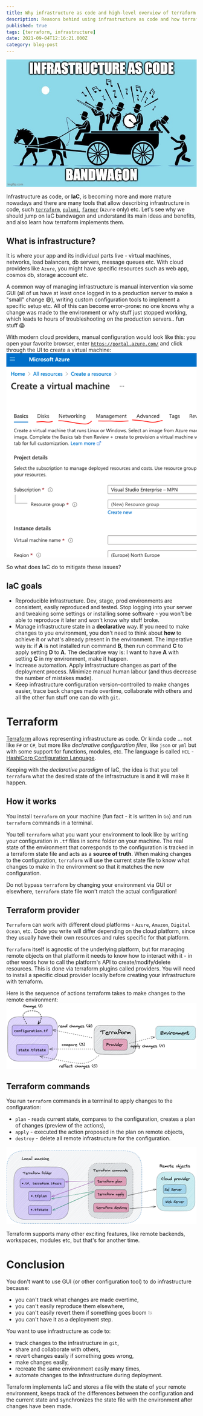 ```yaml
---
title: Why infrastructure as code and high-level overview of terraform
description: Reasons behind using infrastructure as code and how terraform implements it
published: true
tags: [terraform, infrastructure]
date: 2021-09-04T12:16:21.000Z
category: blog-post
---
```


![IaC bandwagon](./images/iac-bandwagon.jpeg)

Infrastructure as code, or **IaC**, is becoming more and more mature nowadays and there are many tools that allow describing infrastructure in code, such [`terraform`](https://www.terraform.io/), [`pulumi`](https://www.pulumi.com/), [`farmer`](https://compositionalit.github.io/farmer/) (`Azure` only) etc. Let's see why we should jump on IaC bandwagon and understand its main ideas and benefits, and also learn how terraform implements them.

## What is infrastructure?

It is where your app and its individual parts live - virtual machines, networks, load balancers, db servers, message queues etc. With cloud providers like `Azure`, you might have specific resources such as web app, cosmos db, storage account etc.

A common way of managing infrastructure is manual intervention via some GUI (all of us have at least once logged in to a production server to make a "small" change 😅), writing custom configuration tools to implement a specific setup etc. All of this can become error-prone: no one knows why a change was made to the environment or why stuff just stopped working, which leads to hours of troubleshooting on the production servers.. fun stuff 😱

With modern cloud providers, manual configuration would look like this: you open your favorite browser, enter [`https://portal.azure.com/`](https://portal.azure.com/) and click through the UI to create a virtual machine:
![Azure portal UI](./images/azure-portal.png)

So what does IaC do to mitigate these issues?

## IaC goals

- Reproducible infrastructure. Dev, stage, prod environments are consistent, easily reproduced and tested. Stop logging into your server and tweaking some settings or installing some software - you won't be able to reproduce it later and won't know why stuff broke.
- Manage infrastructure state in a **declarative** way. If you need to make changes to you environment, you don't need to think about **how** to achieve it or what's already present in the environment. The imperative way is: if **A** is not installed run command **B**, then run command **C** to apply setting **D** to **A**. The declarative way is: I want to have **A** with setting **C** in my environment, make it happen.
- Increase automation. Apply infrastructure changes as part of the deployment process. Minimize manual human labour (and thus decrease the number of mistakes made).
- Keep infrastructure configuration version-controlled to make changes easier, trace back changes made overtime, collaborate with others and all the other fun stuff one can do with `git`.

# Terraform

[Terraform](https://www.hashicorp.com/products/terraform) allows representing infrastructure as code. Or kinda code ... not like `F#` or `C#`, but more like _declarative configuration files_, like `json` or `yml` but with some support for functions, modules, etc. The language is called `HCL` - [HashiCorp Configuration Language](https://www.terraform.io/docs/language/index.html).

Keeping with the _declarative paradigm_ of IaC, the idea is that you tell `terraform` what the desired state of the infrastructure is and it will make it happen.

## How it works

You install `terraform` on your machine (fun fact - it is written in `Go`) and run `terraform` commands in a terminal.

You tell `terraform` what you want your environment to look like by writing your configuration in `.tf` files in some folder on your machine. The real state of the environment that corresponds to the configuration is tracked in a terraform state file and acts as a **source of truth**. When making changes to the configuration, `terraform` will use the current state file to know what changes to make in the environment so that it matches the new configuration.

Do not bypass `terraform` by changing your environment via GUI or elsewhere, `terraform` state file won't match the actual configuration!

## Terraform provider

`Terraform` can work with different cloud platforms - `Azure`, `Amazon`, `Digital Ocean`, etc. Code you write will differ depending on the cloud platform, since they usually have their own resources and rules specific for that platform.

`Terraform` itself is agnostic of the underlying platform, but for managing remote objects on that platform it needs to know how to interact with it - in other words how to call the platform's API to create/modify/delete resources. This is done via terraform plugins called providers. You will need to install a specific cloud provider locally before creating your infrastructure with terraform.

Here is the sequence of actions terraform takes to make changes to the remote environment:
![picture 4](./images/terraform-cycle.png)

## Terraform commands

You run `terraform` commands in a terminal to apply changes to the configuration:

- `plan` - reads current state, compares to the configuration, creates a plan of changes (preview of the actions),
- `apply` - executed the action proposed in the plan on remote objects,
- `destroy` - delete all remote infrastructure for the configuration.

![Terraform overview](./images/terraform-overview.png)

Terraform supports many other exciting features, like remote backends, workspaces, modules etc, but that's for another time.

# Conclusion

You don't want to use GUI (or other configuration tool) to do infrastructure because:

- you can't track what changes are made overtime,
- you can't easily reproduce them elsewhere,
- you can't easily revert them if something goes boom 💥
- you can't have it as a deployment step.

You want to use infrastructure as code to:

- track changes to the infrastructure in `git`,
- share and collaborate with others,
- revert changes easily if something goes wrong,
- make changes easily,
- recreate the same environment easily many times,
- automate changes to the infrastructure during deployment.

Terraform implements IaC and stores a file with the state of your remote environment, keeps track of the differences between the configuration and the current state and synchronizes the state file with the environment after changes have been made.
